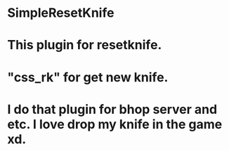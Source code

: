 # SimpleResetKnife
# This plugin for resetknife.
# "css_rk" for get new knife.
# I do that plugin for bhop server and etc. I love drop my knife in the game xd.
